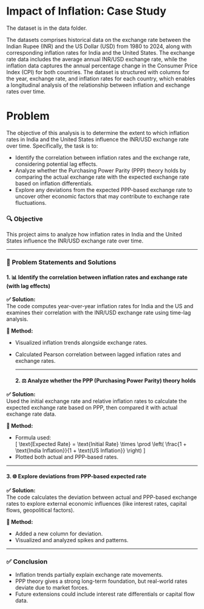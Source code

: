 # Impact of Inflation: Case Study
The dataset is in the data folder.

The datasets comprises historical data on the exchange rate between the Indian Rupee (INR) and the US Dollar (USD) from 1980 to 2024, along with corresponding inflation rates for India and the United States. 
The exchange rate data includes the average annual INR/USD exchange rate, while the inflation data captures the annual percentage change in the Consumer Price Index (CPI) for both countries. 
The dataset is structured with columns for the year, exchange rate, and inflation rates for each country, which enables a longitudinal analysis of the relationship between inflation and exchange rates over time.

# Problem
The objective of this analysis is to determine the extent to which inflation rates in India and the United States influence the INR/USD exchange rate over time. 
Specifically, the task is to:
  * Identify the correlation between inflation rates and the exchange rate, considering potential lag effects.
  * Analyze whether the Purchasing Power Parity (PPP) theory holds by comparing the actual exchange rate with the expected exchange rate based on inflation differentials.
  * Explore any deviations from the expected PPP-based exchange rate to uncover other economic factors that may contribute to exchange rate fluctuations.

### 🔍 Objective
This project aims to analyze how inflation rates in India and the United States influence the INR/USD exchange rate over time.

---

### 🧩 Problem Statements and Solutions

#### 1. 📊 Identify the correlation between inflation rates and exchange rate (with lag effects)

**✅ Solution:**  
The code computes year-over-year inflation rates for India and the US and examines their correlation with the INR/USD exchange rate using time-lag analysis.

**📌 Method:**
- Visualized inflation trends alongside exchange rates.
- Calculated Pearson correlation between lagged inflation rates and exchange rates.

  ---

  #### 2. ⚖️ Analyze whether the PPP (Purchasing Power Parity) theory holds

**✅ Solution:**  
Used the initial exchange rate and relative inflation rates to calculate the expected exchange rate based on PPP, then compared it with actual exchange rate data.

**📌 Method:**
- Formula used:  
  \[
  \text{Expected Rate} = \text{Initial Rate} \times \prod \left( \frac{1 + \text{India Inflation}}{1 + \text{US Inflation}} \right)
  \]
- Plotted both actual and PPP-based rates.

---

#### 3. 🌐 Explore deviations from PPP-based expected rate

**✅ Solution:**  
The code calculates the deviation between actual and PPP-based exchange rates to explore external economic influences (like interest rates, capital flows, geopolitical factors).

**📌 Method:**
- Added a new column for deviation.
- Visualized and analyzed spikes and patterns.

---

### ✅ Conclusion

- Inflation trends partially explain exchange rate movements.
- PPP theory gives a strong long-term foundation, but real-world rates deviate due to market forces.
- Future extensions could include interest rate differentials or capital flow data.
